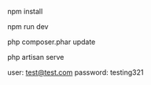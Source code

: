 npm install


npm run dev


php composer.phar update


php artisan serve

user: test@test.com
password: testing321